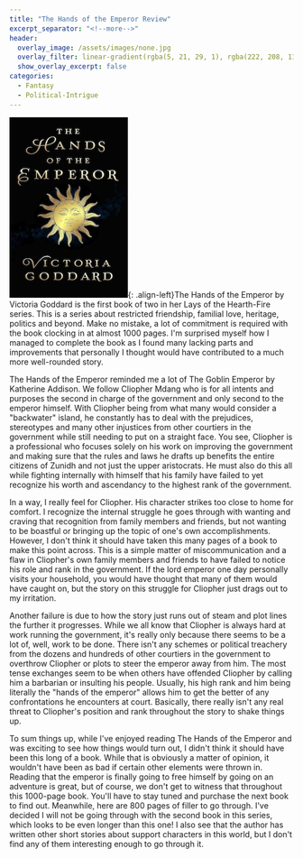 ```yaml
---
title: "The Hands of the Emperor Review"
excerpt_separator: "<!--more-->"
header:
  overlay_image: /assets/images/none.jpg
  overlay_filter: linear-gradient(rgba(5, 21, 29, 1), rgba(222, 208, 110, 1))
  show_overlay_excerpt: false
categories:
  - Fantasy
  - Political-Intrigue
---
```

![hands-of-the-emperor-cover](/assets/images/hands-of-the-emperor.jpg){: .align-left}The Hands of the Emperor by Victoria Goddard is the first book of two in her Lays of the Hearth-Fire series. This is a series about restricted friendship, familial love, heritage, politics and beyond. Make no mistake, a lot of commitment is required with the book clocking in at almost 1000 pages. I'm surprised myself how I managed to complete the book as I found many lacking parts and improvements that personally I thought would have contributed to a much more well-rounded story.

The Hands of the Emperor reminded me a lot of The Goblin Emperor by Katherine Addison. We follow Cliopher Mdang who is for all intents and purposes the second in charge of the government and only second to the emperor himself. With Cliopher being from what many would consider a "backwater" island, he constantly has to deal with the prejudices, stereotypes and many other injustices from other courtiers in the government while still needing to put on a straight face. You see, Cliopher is a professional who focuses solely on his work on improving the government and making sure that the rules and laws he drafts up benefits the entire citizens of Zunidh and not just the upper aristocrats. He must also do this all while fighting internally with himself that his family have failed to yet recognize his worth and ascendancy to the highest rank of the government.

In a way, I really feel for Cliopher. His character strikes too close to home for comfort. I recognize the internal struggle he goes through with wanting and craving that recognition from family members and friends, but not wanting to be boastful or bringing up the topic of one's own accomplishments. However, I don't think it should have taken this many pages of a book to make this point across. This is a simple matter of miscommunication and a flaw in Cliopher's own family members and friends to have failed to notice his role and rank in the government. If the lord emperor one day personally visits your household, you would have thought that many of them would have caught on, but the story on this struggle for Cliopher just drags out to my irritation.

Another failure is due to how the story just runs out of steam and plot lines the further it progresses. While we all know that Cliopher is always hard at work running the government, it's really only because there seems to be a lot of, well, work to be done. There isn't any schemes or political treachery from the dozens and hundreds of other courtiers in the government to overthrow Cliopher or plots to steer the emperor away from him. The most tense exchanges seem to be when others have offended Cliopher by calling him a barbarian or insulting his people. Usually, his high rank and him being literally the "hands of the emperor" allows him to get the better of any confrontations he encounters at court. Basically, there really isn't any real threat to Cliopher's position and rank throughout the story to shake things up. 

To sum things up, while I've enjoyed reading The Hands of the Emperor and was exciting to see how things would turn out, I didn't think it should have been this long of a book. While that is obviously a matter of opinion, it wouldn't have been as bad if certain other elements were thrown in. Reading that the emperor is finally going to free himself by going on an adventure is great, but of course, we don't get to witness that throughout this 1000-page book. You'll have to stay tuned and purchase the next book to find out. Meanwhile, here are 800 pages of filler to go through. I've decided I will not be going through with the second book in this series, which looks to be even longer than this one! I also see that the author has written other short stories about support characters in this world, but I don't find any of them interesting enough to go through it.